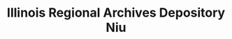---
layout: repo
title: "Illinois Regional Archives Depository Niu"
id: 15437
permalink: repos/15437/
---